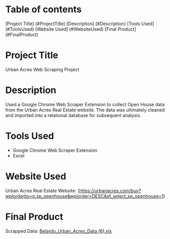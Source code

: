 # Table of contents
[Project Title] (#ProjectTitle)
[Description] (#Description)
[Tools Used] (#ToolsUsed)
[Website Used] (#WebsiteUsed)
[Final Product] (#FinalProduct)

# Project Title
Urban Acres Web Scraping Project

# Description
Used a Google Chrome Web Scraper Extension to collect Open House data from the Urban Acres Real Estate website. The data was ultimately cleaned and imported into a relational database for subsequent analysis.

# Tools Used
- Google Chrome Web Scraper Extension
- Excel

# Website Used
Urban Acres Real Estate Website: (https://urbanacres.com/buy?wplorderby=p.sp_openhouse&wplorder=DESC&sf_select_sp_openhouse=1)

# Final Product
Scrapped Data: [Belardo_Urban_Acres_Data (6).xls](https://github.com/Mattison-Belardo/Hello_World/files/7214497/Belardo_Urban_Acres_Data.6.xls)
